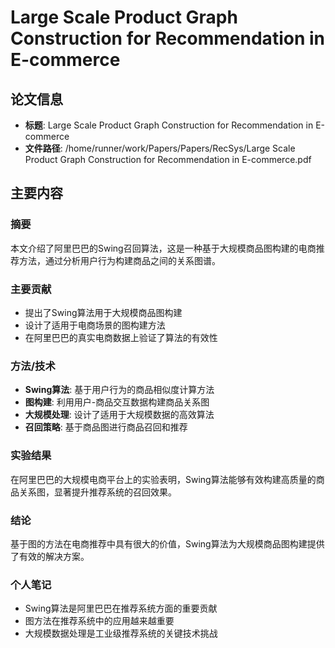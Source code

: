 # Large Scale Product Graph Construction for Recommendation in E-commerce

## 论文信息
- **标题**: Large Scale Product Graph Construction for Recommendation in E-commerce
- **文件路径**: /home/runner/work/Papers/Papers/RecSys/Large Scale Product Graph Construction for Recommendation in E-commerce.pdf

## 主要内容

### 摘要

本文介绍了阿里巴巴的Swing召回算法，这是一种基于大规模商品图构建的电商推荐方法，通过分析用户行为构建商品之间的关系图谱。

### 主要贡献

- 提出了Swing算法用于大规模商品图构建
- 设计了适用于电商场景的图构建方法
- 在阿里巴巴的真实电商数据上验证了算法的有效性

### 方法/技术

- **Swing算法**: 基于用户行为的商品相似度计算方法
- **图构建**: 利用用户-商品交互数据构建商品关系图
- **大规模处理**: 设计了适用于大规模数据的高效算法
- **召回策略**: 基于商品图进行商品召回和推荐

### 实验结果

在阿里巴巴的大规模电商平台上的实验表明，Swing算法能够有效构建高质量的商品关系图，显著提升推荐系统的召回效果。

### 结论

基于图的方法在电商推荐中具有很大的价值，Swing算法为大规模商品图构建提供了有效的解决方案。

### 个人笔记

- Swing算法是阿里巴巴在推荐系统方面的重要贡献
- 图方法在推荐系统中的应用越来越重要
- 大规模数据处理是工业级推荐系统的关键技术挑战


